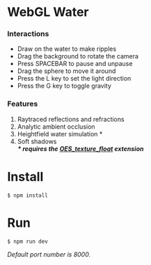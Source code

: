 # WebGL Water
### Interactions
+ Draw on the water to make ripples
+ Drag the background to rotate the camera
+ Press SPACEBAR to pause and unpause
+ Drag the sphere to move it around
+ Press the L key to set the light direction
+ Press the G key to toggle gravity  

### Features
1. Raytraced reflections and refractions
2. Analytic ambient occlusion
3. Heightfield water simulation *
4. Soft shadows  
___* requires the [OES_texture_float](https://developer.mozilla.org/zh-CN/docs/Web/API/OES_texture_float) extension___

# Install
```
$ npm install
```

# Run
```
$ npm run dev
```
_Default port number is 8000._
